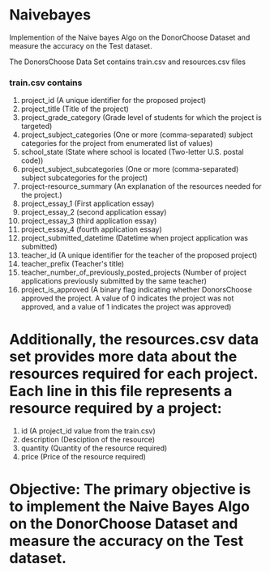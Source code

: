 # Naivebayes
Implemention of the Naive bayes Algo on the DonorChoose Dataset and measure the accuracy on the Test dataset.

The DonorsChoose Data Set contains train.csv and resources.csv files

### train.csv contains
1. project_id (A unique identifier for the proposed project)
2. project_title (Title of the project)
3. project_grade_category (Grade level of students for which the project is targeted)
4. project_subject_categories (One or more (comma-separated) subject categories for the project from enumerated list of values)
5. school_state (State where school is located (Two-letter U.S. postal code))
6. project_subject_subcategories (One or more (comma-separated) subject subcategories for the project)
7. project-resource_summary (An explanation of the resources needed for the project.)
8. project_essay_1 (First application essay)
9. project_essay_2 (second application essay)
10. project_essay_3 (third application essay)
11. project_essay_4 (fourth application essay)
12. project_submitted_datetime (Datetime when project application was submitted)
13. teacher_id (A unique identifier for the teacher of the proposed project)
14. teacher_prefix (Teacher's title)
15. teacher_number_of_previously_posted_projects (Number of project applications previously submitted by the same teacher)
16. project_is_approved (A binary flag indicating whether DonorsChoose approved the project. A value of 0 indicates the project was not approved, and a value of 1 indicates the project was approved)

# Additionally, the resources.csv data set provides more data about the resources required for each project. Each line in this file represents a resource required by a project:

1. id (A project_id value from the train.csv)
2. description (Desciption of the resource)
3. quantity (Quantity of the resource required)
4. price (Price of the resource required)


# Objective: The primary objective is to implement the Naive Bayes Algo on the DonorChoose Dataset and measure the accuracy on the Test dataset.
